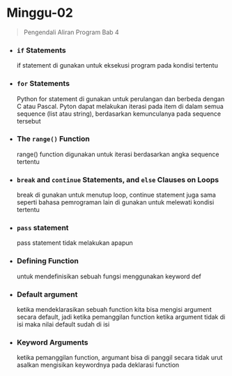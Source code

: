 # Minggu-02
>Pengendali Aliran Program
>Bab 4


- ### `if` Statements
    if statement di gunakan untuk eksekusi program pada kondisi tertentu

- ### `for` Statements
    Python for statement di gunakan untuk perulangan dan berbeda dengan C atau Pascal. Pyton dapat melakukan iterasi pada item di dalam semua sequence (list atau string), berdasarkan kemunculanya pada sequence tersebut

- ### The `range()` Function
    range() function digunakan untuk iterasi berdasarkan angka sequence tertentu

- ### `break` and `continue` Statements, and `else` Clauses on Loops
    break di gunakan untuk menutup loop, continue statement juga sama seperti bahasa pemrograman lain di gunakan untuk melewati kondisi tertentu

- ### `pass` statement
    pass statement tidak melakukan apapun

- ### Defining Function
    untuk mendefinisikan sebuah fungsi menggunakan keyword def

- ### Default argument
    ketika mendeklarasikan sebuah function kita bisa mengisi argument secara default, jadi ketika pemanggilan function ketika argument tidak di isi maka nilai default sudah di isi

- ### Keyword Arguments
    ketika pemanggilan function, argumant bisa di panggil secara tidak urut asalkan mengisikan keywordnya pada deklarasi function

